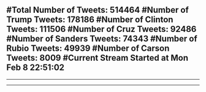 #Total Number of Tweets: 514464 
#Number of Trump Tweets: 178186
#Number of Clinton Tweets: 111506
#Number of Cruz Tweets: 92486
#Number of Sanders Tweets: 74343
#Number of Rubio Tweets: 49939
#Number of Carson Tweets: 8009
#Current Stream Started at Mon Feb  8 22:51:02
---
---
---
